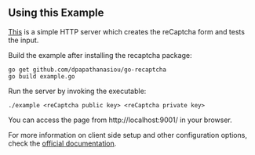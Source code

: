 ## Using this Example

[This](example/example.go) is a simple HTTP server which creates the reCaptcha form and tests the input.

Build the example after installing the recaptcha package:

```
go get github.com/dpapathanasiou/go-recaptcha
go build example.go
```

Run the server by invoking the executable:

```
./example <reCaptcha public key> <reCaptcha private key>
```

You can access the page from http://localhost:9001/ in your browser.

For more information on client side setup and other configuration options, check the [official documentation](https://developers.google.com/recaptcha/intro).

